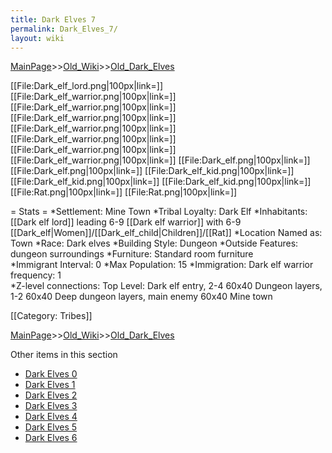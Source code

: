 ```yaml
---
title: Dark Elves 7
permalink: Dark_Elves_7/
layout: wiki
---
```


[MainPage](/keeperrl_wiki/ "wikilink")>>[Old_Wiki](/keeperrl_wiki/Old_Wiki "wikilink")>>[Old_Dark_Elves](/keeperrl_wiki/Old_Dark_Elves "wikilink")

[[File:Dark_elf_lord.png|100px|link=]]
[[File:Dark_elf_warrior.png|100px|link=]]
[[File:Dark_elf_warrior.png|100px|link=]]
[[File:Dark_elf_warrior.png|100px|link=]]
[[File:Dark_elf_warrior.png|100px|link=]]
[[File:Dark_elf_warrior.png|100px|link=]]
[[File:Dark_elf_warrior.png|100px|link=]]
[[File:Dark_elf_warrior.png|100px|link=]]
[[File:Dark_elf.png|100px|link=]]
[[File:Dark_elf.png|100px|link=]]
[[File:Dark_elf_kid.png|100px|link=]]
[[File:Dark_elf_kid.png|100px|link=]]
[[File:Dark_elf_kid.png|100px|link=]]
[[File:Rat.png|100px|link=]]
[[File:Rat.png|100px|link=]]

= Stats =
*Settlement: Mine Town
*Tribal Loyalty: Dark Elf
*Inhabitants: [[Dark elf lord]] leading 6-9 [[Dark elf warrior]] with 6-9 [[Dark_elf|Women]]/[[Dark_elf_child|Children]]/[[Rat]]
*Location Named as: Town
*Race: Dark elves
*Building Style: Dungeon
*Outside Features: dungeon surroundings
*Furniture: Standard room furniture  
*Immigrant Interval: 0
*Max Population: 15 
*Immigration: Dark elf warrior  frequency: 1  
*Z-level connections: Top Level: Dark elf entry, 2-4 60x40 Dungeon layers, 1-2 60x40 Deep dungeon layers, main enemy 60x40 Mine town   

[[Category: Tribes]]

[MainPage](/keeperrl_wiki/ "wikilink")>>[Old_Wiki](/keeperrl_wiki/Old_Wiki "wikilink")>>[Old_Dark_Elves](/keeperrl_wiki/Old_Dark_Elves "wikilink")

Other items in this section
-    [Dark Elves 0](/keeperrl_wiki/Dark_Elves_0 "wikilink")
-    [Dark Elves 1](/keeperrl_wiki/Dark_Elves_1 "wikilink")
-    [Dark Elves 2](/keeperrl_wiki/Dark_Elves_2 "wikilink")
-    [Dark Elves 3](/keeperrl_wiki/Dark_Elves_3 "wikilink")
-    [Dark Elves 4](/keeperrl_wiki/Dark_Elves_4 "wikilink")
-    [Dark Elves 5](/keeperrl_wiki/Dark_Elves_5 "wikilink")
-    [Dark Elves 6](/keeperrl_wiki/Dark_Elves_6 "wikilink")

